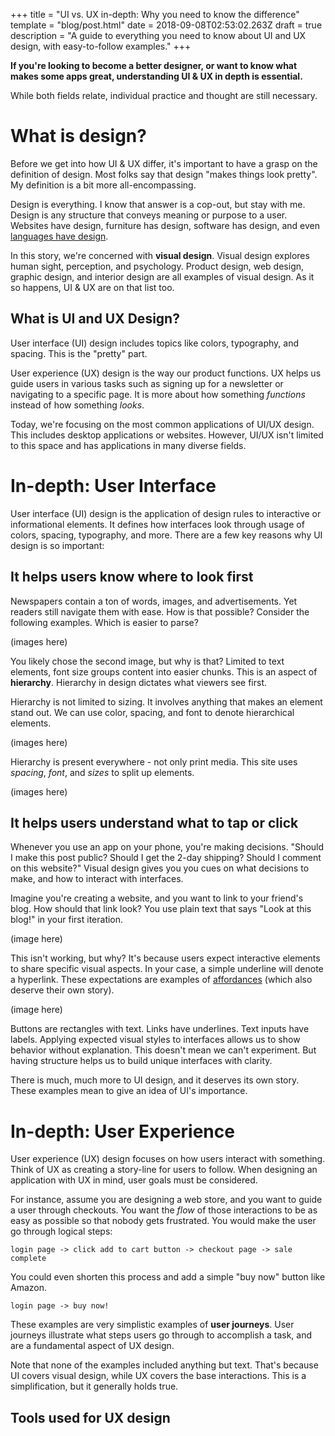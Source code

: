 +++
title = "UI vs. UX in-depth: Why you need to know the difference"
template = "blog/post.html"
date = 2018-09-08T02:53:02.263Z
draft = true
description = "A guide to everything you need to know about UI and UX design, with easy-to-follow examples."
+++
 

**If you're looking to become a better designer, or want to know what makes some apps great, understanding UI & UX in depth is essential.**  

While both fields relate, individual practice and thought are still necessary.

# What is design?

Before we get into how UI & UX differ, it's important to have a grasp on the definition of design.  Most folks say that design "makes things look pretty".  My definition is a bit more all-encompassing.

Design is everything.  I know that answer is a cop-out, but stay with me.  Design is any structure that conveys meaning or purpose to a user.  Websites have design, furniture has design, software has design, and even [languages have design](https://en.wikipedia.org/wiki/Lojban).

In this story, we're concerned with **visual design**.  Visual design explores human sight, perception, and psychology.  Product design, web design, graphic design, and interior design are all examples of visual design.  As it so happens, UI & UX are on that list too.

## What is UI and UX Design?

User interface (UI) design includes topics like colors, typography, and spacing.  This is the "pretty" part.

User experience (UX) design is the way our product functions.  UX helps us guide users in various tasks such as signing up for a newsletter or navigating to a specific page.  It is more about how something *functions* instead of how something *looks*. 

Today, we're focusing on the most common applications of UI/UX design.  This includes desktop applications or websites.  However, UI/UX isn't limited to this space and has applications in many diverse fields.

# In-depth: User Interface

User interface (UI) design is the application of design rules to interactive or informational elements.  It defines how interfaces look through usage of colors, spacing, typography, and more.  There are a few key reasons why UI design is so important:

## It helps users know where to look first

Newspapers contain a ton of words, images, and advertisements.  Yet readers still navigate them with ease.  How is that possible?  Consider the following examples.  Which is easier to parse?

(images here) 

You likely chose the second image, but why is that?  Limited to text elements, font size groups content into easier chunks.  This is an aspect of **hierarchy**.  Hierarchy in design dictates what viewers see first.

Hierarchy is not limited to sizing.  It involves anything that makes an element stand out.  We can use color, spacing, and font to denote hierarchical elements.

(images here)

Hierarchy is present everywhere - not only print media.  This site uses *spacing*, *font*, and *sizes* to split up elements.  

(images here) 

## It helps users understand what to tap or click

Whenever you use an app on your phone, you're making decisions.   "Should I make this post public? Should I get the 2-day shipping? Should I comment on this website?"  Visual design gives you you cues on what decisions to make, and how to interact with interfaces.

Imagine you're creating a website, and you want to link to your friend's blog.  How should that link look?  You use plain text that says "Look at this blog!" in your first iteration.

(image here)

This isn't working, but why?  It's because users expect interactive elements to share specific visual aspects.  In your case, a simple underline will denote a hyperlink.  These expectations are examples of [affordances](https://en.wikipedia.org/wiki/Affordance) (which also deserve their own story).

(image here)

Buttons are rectangles with text.  Links have underlines.  Text inputs have labels.   Applying expected visual styles to interfaces allows us to show behavior without explanation.   This doesn't mean we can't experiment.  But having structure helps us to build unique interfaces with clarity.

There is much, much more to UI design, and it deserves its own story.  These examples mean to give an idea of UI's importance.

# In-depth: User Experience

User experience (UX) design focuses on how users interact with something.  Think of UX as creating a story-line for users to follow.  When designing an application with UX in mind, user goals must be considered.    

For instance, assume you are designing a web store, and you want to guide a user through checkouts.  You want the *flow* of those interactions to be as easy as possible so that nobody gets frustrated.  You would make the user go through logical steps:

```
login page -> click add to cart button -> checkout page -> sale complete
``` 

You could even shorten this process and add a simple "buy now" button like Amazon.

```
login page -> buy now!
```

These examples are very simplistic examples of **user journeys**.  User journeys illustrate what steps users go through to accomplish a task, and are a fundamental aspect of UX design.

Note that none of the examples included anything but text.  That's because UI covers visual design, while UX covers the base interactions.  This is a simplification, but it generally holds true.

## Tools used for UX design
